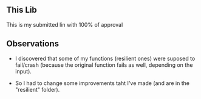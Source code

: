 ## This Lib

This is my submitted lin with 100% of approval 


## Observations 

- I discovered that some of my functions (resilient ones) were suposed to fail/crash (because the original function fails as well, depending on the input). 

- So I had to change some improvements taht I've made (and are in the "resilient" folder). 
 
